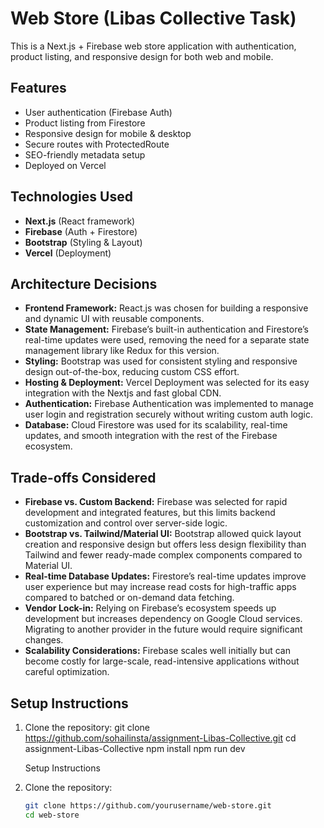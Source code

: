 # Web Store (Libas Collective Task)

This is a Next.js + Firebase web store application with authentication, product listing, and responsive design for both web and mobile.

## Features
- User authentication (Firebase Auth)
- Product listing from Firestore
- Responsive design for mobile & desktop
- Secure routes with ProtectedRoute
- SEO-friendly metadata setup
- Deployed on Vercel

## Technologies Used
- **Next.js** (React framework)
- **Firebase** (Auth + Firestore)
- **Bootstrap** (Styling & Layout)
- **Vercel** (Deployment)

## Architecture Decisions
- **Frontend Framework:** React.js was chosen for building a responsive and dynamic UI with reusable components.
- **State Management:** Firebase’s built-in authentication and Firestore’s real-time updates were used, removing the need for a separate state management library like Redux for this version.
- **Styling:** Bootstrap was used for consistent styling and responsive design out-of-the-box, reducing custom CSS effort.
- **Hosting & Deployment:** Vercel Deployment was selected for its easy integration with the Nextjs and fast global CDN.
- **Authentication:** Firebase Authentication was implemented to manage user login and registration securely without writing custom auth logic.
- **Database:** Cloud Firestore was used for its scalability, real-time updates, and smooth integration with the rest of the Firebase ecosystem.

## Trade-offs Considered
- **Firebase vs. Custom Backend:** Firebase was selected for rapid development and integrated features, but this limits backend customization and control over server-side logic.
- **Bootstrap vs. Tailwind/Material UI:** Bootstrap allowed quick layout creation and responsive design but offers less design flexibility than Tailwind and fewer ready-made complex components compared to Material UI.
- **Real-time Database Updates:** Firestore’s real-time updates improve user experience but may increase read costs for high-traffic apps compared to batched or on-demand data fetching.
- **Vendor Lock-in:** Relying on Firebase’s ecosystem speeds up development but increases dependency on Google Cloud services. Migrating to another provider in the future would require significant changes.
- **Scalability Considerations:** Firebase scales well initially but can become costly for large-scale, read-intensive applications without careful optimization.


## Setup Instructions
1. Clone the repository:
   git clone https://github.com/sohailinsta/assignment-Libas-Collective.git
   cd assignment-Libas-Collective
   npm install
   npm run dev

   Setup Instructions
1. Clone the repository:
   ```bash
   git clone https://github.com/yourusername/web-store.git
   cd web-store

